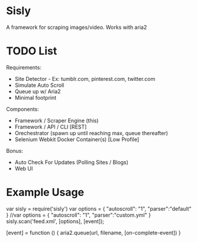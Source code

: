 # Sisly
A framework for scraping images/video. Works with aria2



# TODO List
Requirements:
- Site Detector - Ex: tumblr.com, pinterest.com, twitter.com
- Simulate Auto Scroll
- Queue up w/ Aria2
- Minimal footprint

Components:
- Framework / Scraper Engine (this)
- Framework / API / CLI [REST]
- Orechestrator (spawn up until reaching max, queue thereafter)
- Selenium Webkit Docker Container(s) [Low Profile]

Bonus:
- Auto Check For Updates (Polling Sites / Blogs)
- Web UI


# Example Usage
var sisly = require('sisly')
var options = { "autoscroll": "1", "parser":"default" }
//var options = { "autoscroll": "1", "parser":"custom.yml" }
sisly.scan('feed.xml', [options], [event]);

[event] = function () {
  aria2.queue(url, filename, [on-complete-event])
}
